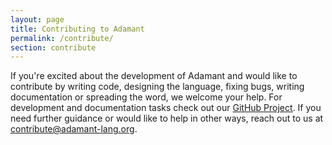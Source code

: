```yaml
---
layout: page
title: Contributing to Adamant
permalink: /contribute/
section: contribute
---
```

If you're excited about the development of Adamant and would like to contribute by writing code, designing the language, fixing bugs, writing documentation or spreading the word, we welcome your help.  For development and documentation tasks check out our [GitHub Project](https://github.com/adamant).  If you need further guidance or would like to help in other ways, reach out to us at <contribute@adamant-lang.org>.
